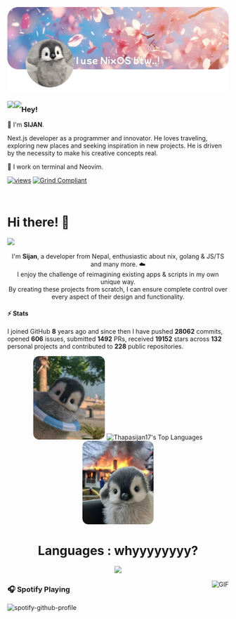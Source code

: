 ![banner](assets/banner.png)

<img align="left" src="https://raw.githubusercontent.com/thapasijan17/thapasijan17/refs/heads/master/assets/ratatui-spin-dark.gif#gh-dark-mode-only">
<img align="left" src="https://raw.githubusercontent.com/thapasijan17/thapasijan17/refs/heads/master/assets/ratatui-spin-light.gif#gh-light-mode-only">

### Hey!

👾 I'm **SIJAN**.

Next.js developer as a programmer and innovator. He loves traveling, exploring new places and seeking inspiration in new projects. He is driven by the necessity to make his creative concepts real.

🐁 I work on terminal and Neovim.

 [![views](https://komarev.com/ghpvc/?username=thapasijan17&style=flat&color=313131&label=views&abbreviated=true)](https://github.com/thapasijan17) [![Grind Compliant](https://img.shields.io/badge/Grind-Compliant-blue?style=flat&labelColor=545454&color=313131)](https://github.com/grindhousedev/grindlines)

<br>

# Hi there! 👋
![](https://komarev.com/ghpvc/?username=thapasijan17)

<p align="center">
  I'm <strong>Sijan</strong>, a developer from Nepal, enthusiastic about nix, golang & JS/TS and many more. ☁️ 
  <br/>I enjoy the challenge of reimagining existing apps & scripts in my own unique way.
  <br/>By creating these projects from scratch, I can ensure complete control over every aspect of their design and functionality.
</p>

#### ⚡ Stats

I joined GitHub **8** years ago and since then I have pushed **28062** commits, opened **606** issues, submitted **1492** PRs, received **19152** stars across **132** personal projects and contributed to **228** public repositories.

<p align="center">
  <img alt="This is me!" src="assets/1.png" height="190px">
  <a><img alt="Thapasijan17's Top Languages" src="https://denvercoder1-github-readme-stats.vercel.app/api/top-langs/?username=thapasijan17&langs_count=8&layout=compact&theme=react&hide_border=true&bg_color=0d1117&title_color=A594FD&icon_color=A594FD" height="192px"/></a>
  <img alt="This is me!" src="assets/2.png" height="190px">
</p>

<h1 align="center">Languages : whyyyyyyyy?</h1>
<p align="center">
  <a href="https://skillicons.dev">
    <img src="https://skillicons.dev/icons?i=nix,c,cpp,lua,golang,ts,astro,bash,rust,&perline=10" />
  </a>
</p>


 <img align="right" alt="GIF" height="170px" src="https://media.giphy.com/media/J5B1Y8QZnzXXbLQIBu/giphy.gif" />
 
 ### 🎧 Spotify Playing
 ![spotify-github-profile](https://spotify-github-profile.kittinanx.com/api/view?uid=317q6jzgjyc6imfq5nonsi4qmm6q&cover_image=true&theme=novatorem&bar_color=ff3c74&bar_color_cover=false)
